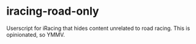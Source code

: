 iracing-road-only
=================

Userscript for iRacing that hides content unrelated to road racing.  This is opinionated, so YMMV.
